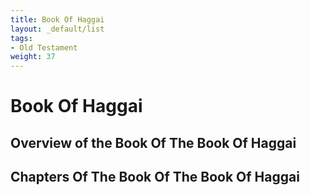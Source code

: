 ```yaml
---
title: Book Of Haggai
layout: _default/list
tags:
- Old Testament
weight: 37
---
```

# Book Of Haggai

## Overview of the Book Of The Book Of Haggai

## Chapters Of The Book Of The Book Of Haggai